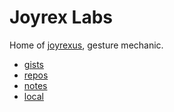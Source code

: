Joyrex Labs
===========

Home of [joyrexus](https://twitter.com/joyrexus), gesture mechanic.

* [gists](https://gist.github.com/joyrexus)
* [repos](https://github.com/joyrexus?tab=repositories)
* [notes](http://joyrexus.spc.uchicago.edu/labs/notes)
* [local](http://joyrexus.github.io/local.html)
